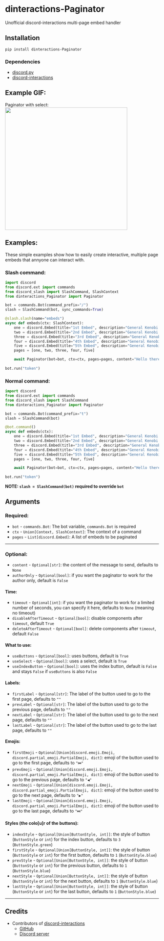# dinteractions-Paginator
Unofficial discord-interactions multi-page embed handler

## Installation
```
pip install dinteractions-Paginator
```

### Dependencies
- [discord.py](https://pypi.org/project/discord.py/)
- [discord-interactions](https://pypi.org/project/discord-interactions/)

## Example GIF:
<div align="left">
    Paginator with select:<br>
    <img src="https://cdn.discordapp.com/attachments/871853650568417310/871902648243216384/8B3ol6wW0q.gif" height="400">
<div>

## Examples:
These simple examples show how to easily create interactive, multiple page embeds that annyone can interact with.

### Slash command:
```py
import discord
from discord.ext import commands
from discord_slash import SlashCommand, SlashContext
from dinteractions_Paginator import Paginator

bot = commands.Bot(command_prefix="/")
slash = SlashCommand(bot, sync_commands=True)

@slash.slash(name="embeds")
async def embeds(ctx: SlashContext):
    one = discord.Embed(title="1st Embed", description="General Kenobi!", color=discord.Color.red())
    two = discord.Embed(title="2nd Embed", description="General Kenobi!", color=discord.Color.orange())
    three = discord.Embed(title="3rd Embed", description="General Kenobi!", color=discord.Color.gold())
    four = discord.Embed(title="4th Embed", description="General Kenobi!", color=discord.Color.green())
    five = discord.Embed(title="5th Embed", description="General Kenobi!", color=discord.Color.blue())
    pages = [one, two, three, four, five]

    await Paginator(bot=bot, ctx=ctx, pages=pages, content="Hello there")
 
bot.run("token")
```

### Normal command:
```py
import discord
from discord.ext import commands
from discord_slash import SlashCommand
from dinteractions_Paginator import Paginator

bot = commands.Bot(command_prefix="t")
slash = SlashCommand(bot)

@bot.command()
async def embeds(ctx):
    one = discord.Embed(title="1st Embed", description="General Kenobi!", color=discord.Color.red())
    two = discord.Embed(title="2nd Embed", description="General Kenobi!", color=discord.Color.orange())
    three = discord.Embed(title="3rd Embed", description="General Kenobi!", color=discord.Color.gold())
    four = discord.Embed(title="4th Embed", description="General Kenobi!", color=discord.Color.green())
    five = discord.Embed(title="5th Embed", description="General Kenobi!", color=discord.Color.blue())
    pages = [one, two, three, four, five]

    await Paginator(bot=bot, ctx=ctx, pages=pages, content="Hello there")
 
bot.run("token")
```
**NOTE: `slash = SlashCommand(bot)` required to override `bot`**

## Arguments

### Required:
- `bot` - `commands.Bot`: The bot variable, `commands.Bot` is required
- `ctx` - `Union[Context, SlashContext]`: The context of a command
- `pages` - `List[discord.Embed]`: A list of embeds to be paginated
----------------------------------------
### Optional:
- `content` - `Optional[str]`: the content of the message to send, defaults to `None`
- `authorOnly` - `Optional[bool]`: if you want the paginator to work for the author only, default is `False`

#### Time:
- `timeout` - `Optional[int]`: if you want the paginator to work for a limited number of seconds, you can specify it here, defaults to `None` (meaning no timeout)
- `disableAfterTimeout` - `Optional[bool]`: disable components after `timeout`, default `True`
- `deleteAfterTimeout` - `Optional[bool]`: delete components after `timeout`, default `False`

#### What to use:
- `useButtons` - `Optional[bool]`: uses buttons, default is `True`
- `useSelect` - `Optional[bool]`: uses a select, default is `True`
- `useIndexButton` - `Optional[bool]`: uses the index button, default is `False` and stays `False` if `useButtons` is also `False`

#### Labels:
- `firstLabel` - `Optional[str]`: The label of the button used to go to the first page, defaults to `""`
- `prevLabel` - `Optional[str]`: The label of the button used to go to the previous page, defaults to `""`
- `nextLabel` - `Optional[str]`: The label of the button used to go to the next page, defaults to `""`
- `lastLabel` - `Optional[str]`: The label of the button used to go to the last page, defaults to `""`

#### Emojis:
- `firstEmoji` - `Optional[Union[discord.emoji.Emoji, discord.partial_emoji.PartialEmoji, dict]`: emoji of the button used to go to the first page, defaults to `"⏮️"`
- `prevEmoji` - `Optional[Union[discord.emoji.Emoji, discord.partial_emoji.PartialEmoji, dict]`: emoji of the button used to go to the previous page, defaults to `"◀"`
- `nextEmoji` - `Optional[Union[discord.emoji.Emoji, discord.partial_emoji.PartialEmoji, dict]`: emoji of the button used to go to the next page, defaults to `"▶"`
- `lastEmoji` - `Optional[Union[discord.emoji.Emoji, discord.partial_emoji.PartialEmoji, dict]`: emoji of the button used to go to the last page, defaults to `"⏭️"`

#### Styles (the colo[u]r of the buttons):
- `indexStyle` - `Optional[Union[ButtonStyle, int]]`: the style of button (`ButtonStyle` or `int`) for the index button, defaults to `3` (`ButtonStyle.green`)
- `firstStyle` - `Optional[Union[ButtonStyle, int]]`: the style of button (`ButtonStyle` or `int`) for the first button, defaults to `1` (`ButtonStyle.blue`)
- `prevStyle` - `Optional[Union[ButtonStyle, int]]`: the style of button (`ButtonStyle` or `int`) for the previous button, defaults to `1` (`ButtonStyle.blue`)
- `nextStyle` - `Optional[Union[ButtonStyle, int]]`: the style of button (`ButtonStyle` or `int`) for the next button, defaults to `1` (`ButtonStyle.blue`)
- `lastStyle` - `Optional[Union[ButtonStyle, int]]`: the style of button (`ButtonStyle` or `int`) for the last button, defaults to `1` (`ButtonStyle.blue`)
---------------------------------

## Credits
- Contributors of [discord-interactions](https://pypi.org/project/discord-py-slash-command/)
    - [GitHub](https://github.com/discord-py-slash-commands/discord-py-interactions)
    - [Discord server](https://discord.gg/KkgMBVuEkx)
